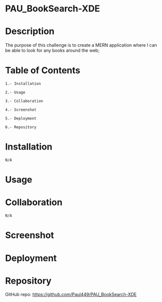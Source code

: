 # PAU_BookSearch-XDE

# Description

The purpose of this challenge is to create a MERN application 
where I can be able to look for any books around the web;

# Table of Contents

    1.- Installation

    2.- Usage

    3.- Collaboration

    4.- Screenshot

    5.- Deployment

    6.- Repository

# Installation
    N/A
# Usage

# Collaboration
    N/A
# Screenshot

# Deployment

# Repository

GitHub repo: https://github.com/Paul449/PAU_BookSearch-XDE